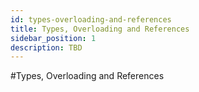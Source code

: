 ```yaml
---
id: types-overloading-and-references
title: Types, Overloading and References
sidebar_position: 1
description: TBD
---
```


#Types, Overloading and References
